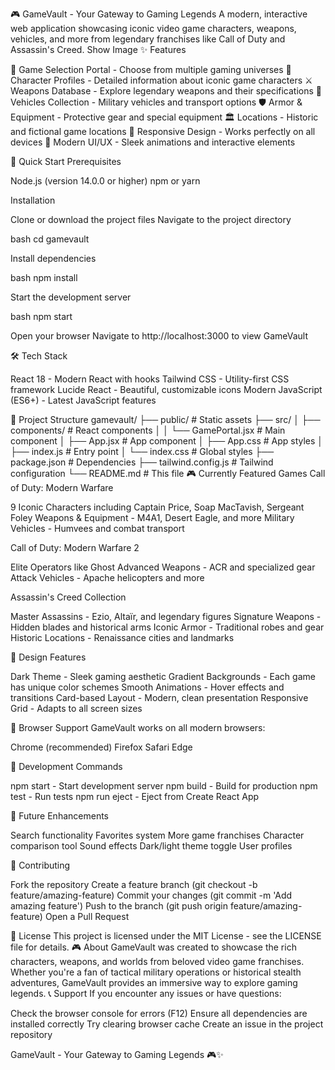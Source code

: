 🎮 GameVault - Your Gateway to Gaming Legends
A modern, interactive web application showcasing iconic video game characters, weapons, vehicles, and more from legendary franchises like Call of Duty and Assassin's Creed.
Show Image
✨ Features

🎯 Game Selection Portal - Choose from multiple gaming universes
👥 Character Profiles - Detailed information about iconic game characters
⚔️ Weapons Database - Explore legendary weapons and their specifications
🚗 Vehicles Collection - Military vehicles and transport options
🛡️ Armor & Equipment - Protective gear and special equipment
🏛️ Locations - Historic and fictional game locations
📱 Responsive Design - Works perfectly on all devices
🎨 Modern UI/UX - Sleek animations and interactive elements

🚀 Quick Start
Prerequisites

Node.js (version 14.0.0 or higher)
npm or yarn

Installation

Clone or download the project files
Navigate to the project directory

bash   cd gamevault

Install dependencies

bash   npm install

Start the development server

bash   npm start

Open your browser
Navigate to http://localhost:3000 to view GameVault

🛠️ Tech Stack

React 18 - Modern React with hooks
Tailwind CSS - Utility-first CSS framework
Lucide React - Beautiful, customizable icons
Modern JavaScript (ES6+) - Latest JavaScript features

📁 Project Structure
gamevault/
├── public/                 # Static assets
├── src/
│   ├── components/         # React components
│   │   └── GamePortal.jsx  # Main component
│   ├── App.jsx            # App component
│   ├── App.css            # App styles
│   ├── index.js           # Entry point
│   └── index.css          # Global styles
├── package.json           # Dependencies
├── tailwind.config.js     # Tailwind configuration
└── README.md             # This file
🎮 Currently Featured Games
Call of Duty: Modern Warfare

9 Iconic Characters including Captain Price, Soap MacTavish, Sergeant Foley
Weapons & Equipment - M4A1, Desert Eagle, and more
Military Vehicles - Humvees and combat transport

Call of Duty: Modern Warfare 2

Elite Operators like Ghost
Advanced Weapons - ACR and specialized gear
Attack Vehicles - Apache helicopters and more

Assassin's Creed Collection

Master Assassins - Ezio, Altaïr, and legendary figures
Signature Weapons - Hidden blades and historical arms
Iconic Armor - Traditional robes and gear
Historic Locations - Renaissance cities and landmarks

🎨 Design Features

Dark Theme - Sleek gaming aesthetic
Gradient Backgrounds - Each game has unique color schemes
Smooth Animations - Hover effects and transitions
Card-based Layout - Modern, clean presentation
Responsive Grid - Adapts to all screen sizes

📱 Browser Support
GameVault works on all modern browsers:

Chrome (recommended)
Firefox
Safari
Edge

🔧 Development Commands

npm start - Start development server
npm build - Build for production
npm test - Run tests
npm run eject - Eject from Create React App

🎯 Future Enhancements

 Search functionality
 Favorites system
 More game franchises
 Character comparison tool
 Sound effects
 Dark/light theme toggle
 User profiles

🤝 Contributing

Fork the repository
Create a feature branch (git checkout -b feature/amazing-feature)
Commit your changes (git commit -m 'Add amazing feature')
Push to the branch (git push origin feature/amazing-feature)
Open a Pull Request

📄 License
This project is licensed under the MIT License - see the LICENSE file for details.
🎮 About
GameVault was created to showcase the rich characters, weapons, and worlds from beloved video game franchises. Whether you're a fan of tactical military operations or historical stealth adventures, GameVault provides an immersive way to explore gaming legends.
📞 Support
If you encounter any issues or have questions:

Check the browser console for errors (F12)
Ensure all dependencies are installed correctly
Try clearing browser cache
Create an issue in the project repository


GameVault - Your Gateway to Gaming Legends 🎮✨